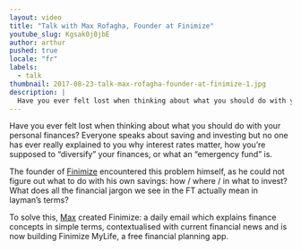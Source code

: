 ```yaml
---
layout: video
title: "Talk with Max Rofagha, Founder at Finimize"
youtube_slug: Kgsak0j0jbE
author: arthur
pushed: true
locale: "fr"
labels:
  - talk
thumbnail: 2017-08-23-talk-max-rofagha-founder-at-finimize-1.jpg
description: |
  Have you ever felt lost when thinking about what you should do with your personal finances? To solve this, Max created Finimize: a daily email which explains finance concepts in simple terms, contextualised with current financial news and is now building Finimize MyLife, a free financial planning app.
---
```


Have you ever felt lost when thinking about what you should do with your personal finances? Everyone speaks about saving and investing but no one has ever really explained to you why interest rates matter, how you’re supposed to “diversify” your finances, or what an “emergency fund” is.

The founder of [Finimize](https://www.finimize.com/) encountered this problem himself, as he could not figure out what to do with his own savings: how / where / in what to invest? What does all the financial jargon we see in the FT actually mean in layman’s terms?

To solve this, [Max](https://www.linkedin.com/in/berlinmax/?ppe=1) created Finimize: a daily email which explains finance concepts in simple terms, contextualised with current financial news and is now building Finimize MyLife, a free financial planning app.
